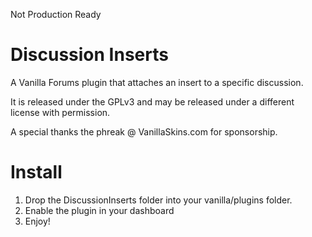 Not Production Ready

Discussion Inserts
===================
A Vanilla Forums plugin that attaches an insert to a specific discussion.

It is released under the GPLv3 and may be released under a different license with permission.

A special thanks the phreak @ VanillaSkins.com for sponsorship.

Install
=======
1. Drop the DiscussionInserts folder into your vanilla/plugins folder.
2. Enable the plugin in your dashboard
3. Enjoy!
